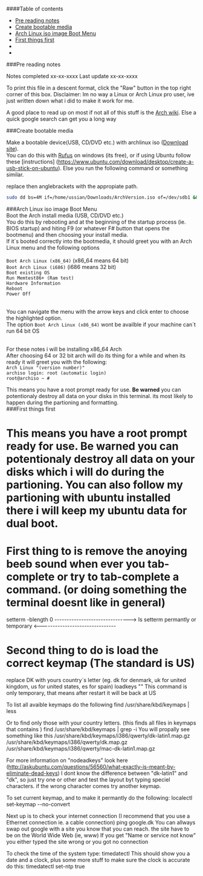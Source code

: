 ####Table of contents
 * [Pre reading notes](Arch-Base-Install-+-Grub-(BIOS).md#pre-reading-notes)
 * [Create bootable media](Arch-Base-Install-+-Grub-(BIOS).md#create-bootable-media)
 * [Arch Linux iso image Boot Menu](Arch-Base-Install-+-Grub-(BIOS).md#arch-linux-iso-image-boot-menu)
 * [First things first](Arch-Base-Install-+-Grub-(BIOS).md#first-things-first)
 * [](Arch-Base-Install-+-Grub-(BIOS).md#)
 * [](Arch-Base-Install-+-Grub-(BIOS).md#)

###Pre reading notes

 Notes completed xx-xx-xxxx
 Last update xx-xx-xxxx

To print this file in a descent format, click the "Raw" button in the top right corner of this box.
Disclaimer: Im no way a Linux or Arch Linux pro user, ive just written down what i did to make it work for me.


A good place to read up on most if not all of this stuff is the [Arch wiki](https://wiki.archlinux.org/).
Else a quick google search can get you a long way

###Create bootable media

Make a bootable device(USB, CD/DVD etc.) with archlinux iso ([Download site](https://www.archlinux.org/download/)). <BR>
You can do this with [Rufus](https://rufus.akeo.ie/) on windows (its free), or if using Ubuntu follow these [instructions] (https://www.ubuntu.com/download/desktop/create-a-usb-stick-on-ubuntu).
Else you run the following command or something similar.

replace then anglebrackets <something> with the appropiate path.
```bash
sudo dd bs=4M if=/home/ussian/Downloads/ArchVersion.iso of=/dev/sdb1 && sync
```
###Arch Linux iso image Boot Menu<BR>
Boot the Arch install media (USB, CD/DVD etc.)<BR>
You do this by rebooting and at the beginning of the startup process (ie. BIOS startup) and hiting F9 (or whatever F# button that opens the bootmenu) and then choosing your install media. <BR>
If it´s booted correctly into the bootmedia, it should greet you with an Arch Linux menu and the following options <BR><BR>
    `Boot Arch Linux (x86_64)` (x86_64 means 64 bit) <BR>
    `Boot Arch Linux (i686)` (i686 means 32 bit) <BR>
    `Boot existing OS` <BR>
    `Run Memtest86+ (Ram test)` <BR>
    `Hardware Information` <BR>
    `Reboot` <BR>
    `Power Off` <BR><BR>
    
You can navigate the menu with the arrow keys and click enter to choose the highlighted option. <BR>
The option `Boot Arch Linux (x86_64)` wont be availble if your machine can´t run 64 bit OS <BR><BR>

For these notes i will be installing x86_64 Arch <BR>
After choosing 64 or 32 bit arch will do its thing for a while and when its ready it will greet you with the following:<BR>
    `Arch Linux "(version number)"` <BR>
    `archiso login: root (automatic login)`<BR>
    `root@archiso ~ #`<BR>

This means you have a root prompt ready for use. **Be warned** you can potentionaly destroy all data on your disks in this terminal. its most likely to happen during the partioning and formatting.<BR>
###First things first


# This means you have a root prompt ready for use. Be warned you can potentionaly destroy all data on your disks which i will do during the partioning. You can also follow my partioning with ubuntu installed there i will keep my ubuntu data for dual boot.


# First thing to is remove the anoying beeb sound when ever you tab-complete or try to tab-complete a command. (or doing something the terminal doesnt like in general)
setterm -blength 0
-------------------------------> Is setterm permantly or temporary <-------------------------------


# Second thing to do is load the correct keymap (The standard is US)

replace DK with yours country´s letter (eg. dk for denmark, uk for united kingdom, us for united states, es for spain)
loadkeys "<country letters goes here>"
This command is only temporary, that means after restart it will be back at US

To list all avaible keymaps do the following 
find /usr/share/kbd/keymaps | less

Or to find only those with your country letters. (this finds all files in keymaps that contains <your country letters>)
find /usr/share/kbd/keymaps | grep -i <country letters go here>
You will propally see something like this
    /usr/share/kbd/keymaps/i386/qwerty/dk-latin1.map.gz
    /usr/share/kbd/keymaps/i386/qwerty/dk.map.gz
    /usr/share/kbd/keymaps/i386/qwerty/mac-dk-latin1.map.gz
    
For more information on "nodeadkeys" look here (http://askubuntu.com/questions/56560/what-exactly-is-meant-by-eliminate-dead-keys)
I dont know the difference between "dk-latin1" and "dk", so just try one or other and test the layout byt typing speciel characters. if the wrong character comes try another keymap.

To set current keymap, and to make it permantly do the following:
localectl set-keymap --no-convert <insert keymap file>


Next up is to check your internet connection (I recommend that you use a Ethernet connection ie. a cable connection)
ping google.dk
You can allways swap out google with a site you know that you can reach. the site have to be on the World Wide Web (ie, www)
If you get "Name or service not know" you either typed the site wrong or you got no connection


To check the time of the system type:
timedatectl
This should show you a date and a clock, plus some more stuff
to make sure the clock is accurate do this:
timedatectl set-ntp true
